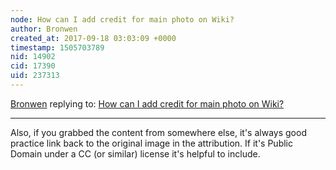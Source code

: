 ```yaml
---
node: How can I add credit for main photo on Wiki?
author: Bronwen
created_at: 2017-09-18 03:03:09 +0000
timestamp: 1505703789
nid: 14902
cid: 17390
uid: 237313
---
```




[Bronwen](../profile/Bronwen) replying to: [How can I add credit for main photo on Wiki?](../notes/Zengirl2/09-18-2017/how-can-i-add-credit-for-main-photo-on-wiki)

----
Also, if you grabbed the content from somewhere else, it's always good practice link back to the original image in the attribution. If it's Public Domain under a CC (or similar) license it's helpful to include.